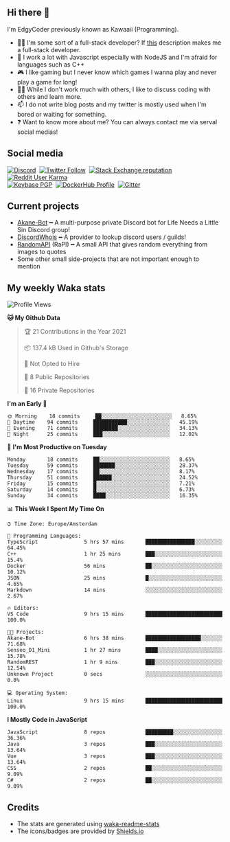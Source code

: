 ## Hi there 👋
I'm EdgyCoder previously known as Kawaaii (Programming).  
- 👨‍💻 I'm some sort of a full-stack developer? If [this](https://www.w3schools.com/whatis/whatis_fullstack.asp) description makes me a full-stack developer.
- 🌱 I work a lot with Javascript especially with NodeJS and I'm afraid for languages such as C++
- 🎮 I like gaming but I never know which games I wanna play and never play a game for long!
- 👯‍♀️ While I don't work much with others, I like to discuss coding with others and learn more.
- 📫 I do not write blog posts and my twitter is mostly used when I'm bored or waiting for something.
- ❓ Want to know more about me? You can always contact me via serval social medias!

## Social media
[![Discord](https://img.shields.io/discord/777865965542309888?label=Discord%20Guild&style=for-the-badge&logo=discord&logoColor=ffffff)](https://discord.gg/rsz9w9P2ht)
‎‎ [![Twitter Follow](https://img.shields.io/twitter/follow/edgycoder?color=%231DA1F2&label=Twitter&style=for-the-badge&logo=twitter&logoColor=ffffff)](https://twitter.com/EdgyCoder)
‎‎ [![Stack Exchange reputation](https://img.shields.io/stackexchange/stackoverflow/r/12418331?color=%23F48024&label=Stack%20overflow&style=for-the-badge&logo=stackoverflow&logoColor=ffffff)](https://stackoverflow.com/users/12418331/kawaaii)
‎‎ [![Reddit User Karma](https://img.shields.io/reddit/user-karma/combined/Kawaaii-Programming?label=Reddit&style=for-the-badge&logo=reddit&logoColor=ffffff)](https://www.reddit.com/user/Kawaaii-Programming)  
‎‎ [![Keybase PGP](https://img.shields.io/keybase/pgp/kawaaii?label=Keybase&logo=keybase&logoColor=ffffff&style=for-the-badge)](https://keybase.io/kawaaii)
‎‎ [![DockerHub Profile](https://img.shields.io/badge/DockerHub-kawaaii-informational?style=for-the-badge&logo=docker&logoColor=ffffff)](https://hub.docker.com/u/kawaaii)
‎‎ [![Gitter](https://img.shields.io/gitter/room/edgy-irrelevant/community?label=edgy-irrelevant&logo=gitter&logoColor=ffffff&style=for-the-badge)](https://gitter.im/edgy-irrelevant/community)

## Current projects
- [Akane-Bot](https://github.com/edgycoder/Akane-Bot) ━ A multi-purpose private Discord bot for Life Needs a Little Sin Discord group!
- [DiscordWhois](https://discordwhois.xyz) ━ A provider to lookup discord users / guilds!
- [RandomAPI](https://random.rest) (RaPI) ━ A small API that gives random everything from images to quotes
- Some other small side-projects that are not important enough to mention

## My weekly Waka stats
<!--START_SECTION:waka-->
![Profile Views](http://img.shields.io/badge/Profile%20Views-3-blue)

**🐱 My Github Data** 

> 🏆 21 Contributions in the Year 2021
 > 
> 📦 137.4 kB Used in Github's Storage 
 > 
> 🚫 Not Opted to Hire
 > 
> 📜 8 Public Repositories 
 > 
> 🔑 16 Private Repositories  
 > 
**I'm an Early 🐤** 

```text
🌞 Morning    18 commits     ██░░░░░░░░░░░░░░░░░░░░░░░   8.65% 
🌆 Daytime    94 commits     ███████████░░░░░░░░░░░░░░   45.19% 
🌃 Evening    71 commits     ████████░░░░░░░░░░░░░░░░░   34.13% 
🌙 Night      25 commits     ███░░░░░░░░░░░░░░░░░░░░░░   12.02%

```
📅 **I'm Most Productive on Tuesday** 

```text
Monday       18 commits     ██░░░░░░░░░░░░░░░░░░░░░░░   8.65% 
Tuesday      59 commits     ███████░░░░░░░░░░░░░░░░░░   28.37% 
Wednesday    17 commits     ██░░░░░░░░░░░░░░░░░░░░░░░   8.17% 
Thursday     51 commits     ██████░░░░░░░░░░░░░░░░░░░   24.52% 
Friday       15 commits     █░░░░░░░░░░░░░░░░░░░░░░░░   7.21% 
Saturday     14 commits     █░░░░░░░░░░░░░░░░░░░░░░░░   6.73% 
Sunday       34 commits     ████░░░░░░░░░░░░░░░░░░░░░   16.35%

```


📊 **This Week I Spent My Time On** 

```text
⌚︎ Time Zone: Europe/Amsterdam

💬 Programming Languages: 
TypeScript               5 hrs 57 mins       ████████████████░░░░░░░░░   64.45% 
C++                      1 hr 25 mins        ███░░░░░░░░░░░░░░░░░░░░░░   15.4% 
Docker                   56 mins             ██░░░░░░░░░░░░░░░░░░░░░░░   10.12% 
JSON                     25 mins             █░░░░░░░░░░░░░░░░░░░░░░░░   4.65% 
Markdown                 14 mins             ░░░░░░░░░░░░░░░░░░░░░░░░░   2.67%

🔥 Editors: 
VS Code                  9 hrs 15 mins       █████████████████████████   100.0%

🐱‍💻 Projects: 
Akane-Bot                6 hrs 38 mins       ██████████████████░░░░░░░   71.68% 
Senseo_D1_Mini           1 hr 27 mins        ████░░░░░░░░░░░░░░░░░░░░░   15.78% 
RandomREST               1 hr 9 mins         ███░░░░░░░░░░░░░░░░░░░░░░   12.54% 
Unknown Project          0 secs              ░░░░░░░░░░░░░░░░░░░░░░░░░   0.0%

💻 Operating System: 
Linux                    9 hrs 15 mins       █████████████████████████   100.0%

```

**I Mostly Code in JavaScript** 

```text
JavaScript               8 repos             █████████░░░░░░░░░░░░░░░░   36.36% 
Java                     3 repos             ███░░░░░░░░░░░░░░░░░░░░░░   13.64% 
Vue                      3 repos             ███░░░░░░░░░░░░░░░░░░░░░░   13.64% 
CSS                      2 repos             ██░░░░░░░░░░░░░░░░░░░░░░░   9.09% 
C#                       2 repos             ██░░░░░░░░░░░░░░░░░░░░░░░   9.09%

```



<!--END_SECTION:waka-->

## Credits
- The stats are generated using [waka-readme-stats](https://github.com/anmol098/waka-readme-stats)
- The icons/badges are provided by [Shields.io](https://shields.io/)
